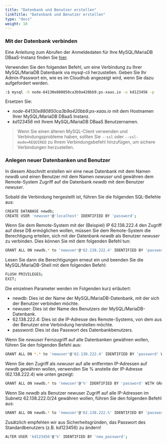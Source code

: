 ```yaml
---
title: "Datenbank und Benutzer erstellen"
linkTitle: "Datenbank und Benutzer erstellen"
type: "docs"
weight: 10
---
```


### Mit der Datenbank verbinden

Eine Anleitung zum Abrufen der Anmeldedaten für Ihre MySQL/MariaDB DBaaS-Instanz finden Sie [hier](../../Einführung/abrufen_login_credentials/).

Verwenden Sie den folgenden Befehl, um eine Verbindung zu Ihrer MySQL/MariaDB Datenbank via mysql-cli herzustellen. Geben Sie Ihr Admin-Passwort ein, wie es im Cloudhub angezeigt wird, wenn Sie dazu aufgefordert werden.

```bash
:$ mysql -h node-64130e880850ca3b9a420bb9.ps-xaas.io -u kd123456 -p
```

Ersetzen Sie:

- *node-64130e880850ca3b9a420bb9.ps-xaas.io* mit dem Hostnamen Ihrer MySQL/MariaDB DBaaS Instanz.
- *kd123456* mit Ihrem MySQL/MariaDB DBaaS Benutzernamen.

>Wenn Sie einen älteren MySQL-Client verwenden und Verbindungsprobleme haben, sollten Sie <code>--ssl</code> oder <code>--ssl-mode=REQUIRED</code> zu Ihrem Verbindungsbefehl hinzufügen, um sichere Verbindungen herzustellen.

### Anlegen neuer Datenbanken und Benutzer

In diesem Abschnitt erstellen wir eine neue Datenbank mit dem Namen *newdb* und einen Benutzer mit dem Namen *newuser* und gewähren dem Remote-System Zugriff auf die Datenbank *newdb* mit dem Benutzer *newuser*.

Sobald die Verbindung hergestellt ist, führen Sie die folgenden SQL-Befehle aus:

```bash
CREATE DATABASE newdb; 
CREATE USER 'newuser'@'localhost' IDENTIFIED BY 'password';
```

Wenn Sie dem Remote-System mit der (Beispiel) IP 62.138.222.4 den Zugriff auf diese DB ermöglichen wollen, müssen Sie dem Remote-System die Berechtigung erteilen, sich mit der Datenbank *newdb* als Benutzer *newuser* zu verbinden. Dies können Sie mit dem folgenden Befehl tun:

```bash
GRANT ALL ON newdb.* to 'newuser'@'62.138.222.4' IDENTIFIED BY 'password' WITH GRANT OPTION;
```

Lesen Sie dann die Berechtigungen erneut ein und beenden Sie die MySQL/MariaDB-Shell mit dem folgenden Befehl:

```bash
FLUSH PRIVILEGES; 
EXIT;
```

Die einzelnen Parameter werden im Folgenden kurz erläutert:

- newdb: Dies ist der Name der MySQL/MariaDB-Datenbank, mit der sich der Benutzer verbinden möchte.
- newuser: Dies ist der Name des Benutzers der MySQL/MariaDB-Datenbank.
- 62.138.222.4: Dies ist die IP-Adresse des Remote-Systems, von dem aus der Benutzer eine Verbindung herstellen möchte.
- password: Dies ist das Passwort des Datenbankbenutzers.

Wenn Sie *newuser* Fernzugriff auf alle Datenbanken gewähren wollen, führen Sie den folgenden Befehl aus:

```bash
GRANT ALL ON *.* to 'newuser'@'62.138.222.4' IDENTIFIED BY 'password' WITH GRANT OPTION;
```

Wenn Sie den Zugriff als *newuser* auf alle entfernten IP-Adressen auf *newdb* gewähren wollen, verwenden Sie % anstelle der IP-Adresse (62.138.222.4) wie unten gezeigt:

```bash
GRANT ALL ON newdb.* to 'newuser'@'%' IDENTIFIED BY 'password' WITH GRANT OPTION;
```

Wenn Sie *newdb* als Benutzer newuser Zugriff auf alle IP-Adressen im Subnetz 62.138.222.0/24 gewähren wollen, führen Sie den folgenden Befehl aus:

```bash
GRANT ALL ON newdb.* to 'newuser'@'62.138.222.%' IDENTIFIED BY 'password' WITH GRANT OPTION;
```

Zusätzlich empfehlen wir aus Sicherheitsgründen, das Passwort des Standardbenutzers (z.B. kd123456) zu ändern!

```bash
ALTER USER 'kd123456'@'%' IDENTIFIED BY 'new_password';
```
